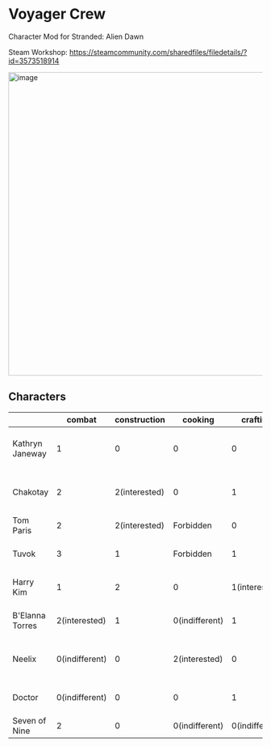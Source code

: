 # Voyager Crew

Character Mod for Stranded: Alien Dawn

Steam Workshop: https://steamcommunity.com/sharedfiles/filedetails/?id=3573518914

<img width="600" alt="image" src="https://github.com/user-attachments/assets/f1ceb4d1-af2b-4d89-a5f5-613bc341f7ba" />

## Characters

|           | combat | construction | cooking | crafting | farming | healing | physical | intellect | traits | favourites | equipment | forbiddenbreakdowns |
|-----------| ------ | ------------ | ------- | -------- | ------- | ------- | -------- | --------- | ------ | ---------- | --------- | --------------------|
| Kathryn Janeway | 1 | 0 | 0 | 0 | 0 | 0 | 1 | 1 | Calming, FastLearner, Inedia | Coffee, Reading | Jacket_Spaceship, Pants_Spaceship, Shirt_Heavy_Good, Shoes_Heavy | all |
| Chakotay | 2 | 2(interested) | 0 | 1 | 0 | 0 | 3 | 0 | Vegetarian, FastWalker, MasterBuilder | StewVegetable, PunchingPole, VisitAnimal | Jacket_Light_Good, Pants_Spaceship, Shirt_Heavy_Good, Shoes_Heavy | Stealing, Hiding, Initial_Crying |
| Tom Paris | 2 | 2(interested) | Forbidden | 0 | 0 | 0 | 4(interested) | 0 | EntertainmentJunkie, InspirationalWriter, CoagulatedBlood |  PizzaVegetable |
| Tuvok | 3 | 1 | Forbidden | 1 | 0(indifferent) | 0 | 4 | 5(interested) | Liberated, TacticalCommander, Healthy, Genius | HaySausage, SittingArmchair, Praying | Pants_Spaceship, Jacket_Spaceship, Shoes_Heavy | X |
| Harry Kim | 1 | 2 | 0 | 1(interested) | 0 | 0 | 2 | 1 | Explorer, MusicalProdigy, NaturalCuriosity | PiePumpkin, PlayingArcadeGame | Shoes_Normal, Shirt_Heavy_Crude, Pants_Spaceship |  |
| B'Elanna Torres | 2(interested) | 1 | 0(indifferent) | 1 | 0(indifferent) | 0(indifferent) | 3 | 0 | Engineer, CombatInstructor, Bloodlust, Glutton | Drinking, TargetPractice | Armor_Shoes_Carbon, Armor_Jacket_Carbon, Armor_Pants_Carbon | SadWalk |
| Neelix | 0(indifferent) | 0 | 2(interested) | 0 | 2(interested) | 0 | 0 | 0(indifferent) | ExquisiteCook, Cheerful, Glutton, AvidFarmer, Haggler, Sickly, Sleepy, Slowpoke | MushroomCroquettes, AppreciatingDecoration, Drinking | AncientTalisman, Shirt_Heavy_Crude, Shoes_Normal, Pants_Spaceship | Berserk, Bullying |
| Doctor | 0(indifferent) | 0 | 0 | 1 | 1 | 6(interested) | 0 | 3 | Inedia, NightOwl, Gloomy, ImpeccableHealer, Pacifist, MusicalProdigy, Genius | PlayingMusic, Reading | Shirt_Heavy_Good, Pants_Spaceship, Shoes_Light | Berserk, FoodBinge, DrinkingBinge, Crying, Initial_Crying,  |
| Seven of Nine | 2 | 0 | 0(indifferent) | 0(indifferent) | 0 | 0 | 1 | 6 | Genius,NaturalCuriosity,Hemophobia | |

